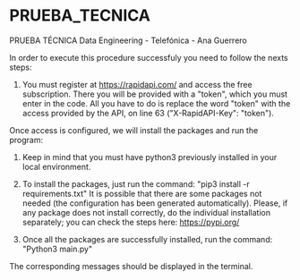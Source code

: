 # PRUEBA_TECNICA
PRUEBA TÉCNICA Data Engineering - Telefónica - Ana Guerrero

In order to execute this procedure successfuly you need to follow the nexts steps:

1. You must register at https://rapidapi.com/ and access the free subscription. There you will be provided with a "token", which you must enter in the code.
All you have to do is replace the word "token" with the access provided by the API, on line 63 ("X-RapidAPI-Key": "token").

Once access is configured, we will install the packages and run the program:

1. Keep in mind that you must have python3 previously installed in your local environment.

2. To install the packages, just run the command: "pip3 install -r requirements.txt"
It is possible that there are some packages not needed (the configuration has been generated automatically).
Please, if any package does not install correctly, do the individual installation separately; you can check the steps here:
https://pypi.org/


3. Once all the packages are successfully installed, run the command: "Python3 main.py"

The corresponding messages should be displayed in the terminal.

